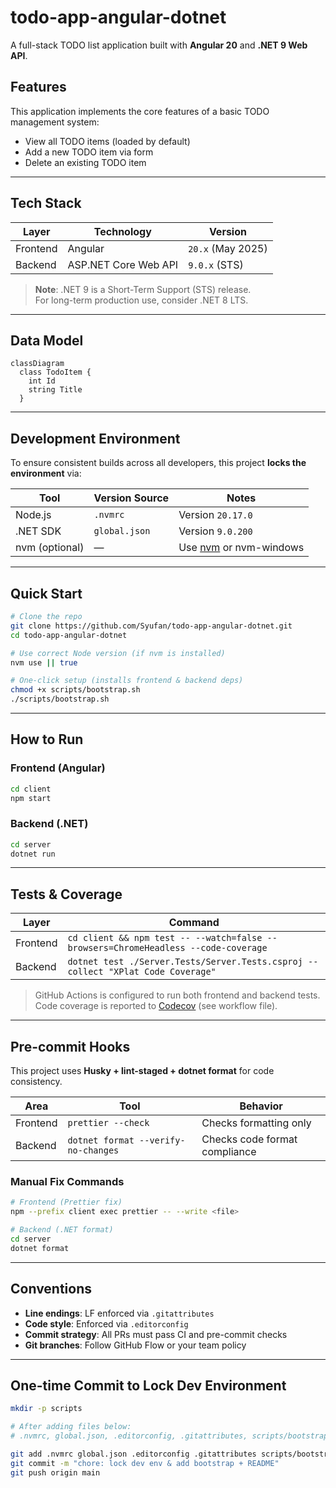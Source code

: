 # todo-app-angular-dotnet

A full-stack TODO list application built with **Angular 20** and **.NET 9 Web API**.

## Features

This application implements the core features of a basic TODO management system:

- View all TODO items (loaded by default)
- Add a new TODO item via form
- Delete an existing TODO item

---

## Tech Stack

| Layer     | Technology               | Version           |
|-----------|--------------------------|-------------------|
| Frontend  | Angular                  | `20.x` (May 2025) |
| Backend   | ASP.NET Core Web API     | `9.0.x` (STS)     |

> **Note**: .NET 9 is a Short-Term Support (STS) release.  
> For long-term production use, consider .NET 8 LTS.

---

## Data Model

```mermaid
classDiagram
  class TodoItem {
    int Id
    string Title
  }
```

---

## Development Environment

To ensure consistent builds across all developers, this project **locks the environment** via:

| Tool         | Version Source  | Notes                                     |
|--------------|------------------|-------------------------------------------|
| Node.js      | `.nvmrc`         | Version `20.17.0`                         |
| .NET SDK     | `global.json`    | Version `9.0.200`                         |
| nvm (optional) | —              | Use [nvm](https://github.com/nvm-sh/nvm) or nvm-windows |

---

## Quick Start

```bash
# Clone the repo
git clone https://github.com/Syufan/todo-app-angular-dotnet.git
cd todo-app-angular-dotnet

# Use correct Node version (if nvm is installed)
nvm use || true

# One-click setup (installs frontend & backend deps)
chmod +x scripts/bootstrap.sh
./scripts/bootstrap.sh
```

---

## How to Run

### Frontend (Angular)

```bash
cd client
npm start
```

### Backend (.NET)

```bash
cd server
dotnet run
```

---

## Tests & Coverage

| Layer     | Command                                                                 |
|-----------|-------------------------------------------------------------------------|
| Frontend  | `cd client && npm test -- --watch=false --browsers=ChromeHeadless --code-coverage` |
| Backend   | `dotnet test ./Server.Tests/Server.Tests.csproj --collect "XPlat Code Coverage"` |

> GitHub Actions is configured to run both frontend and backend tests.  
> Code coverage is reported to [Codecov](https://about.codecov.io/) (see workflow file).

---

## Pre-commit Hooks

This project uses **Husky + lint-staged + dotnet format** for code consistency.

| Area     | Tool                         | Behavior                     |
|----------|------------------------------|------------------------------|
| Frontend | `prettier --check`           | Checks formatting only       |
| Backend  | `dotnet format --verify-no-changes` | Checks code format compliance |

### Manual Fix Commands

```bash
# Frontend (Prettier fix)
npm --prefix client exec prettier -- --write <file>

# Backend (.NET format)
cd server
dotnet format
```

---

## Conventions

- **Line endings**: LF enforced via `.gitattributes`
- **Code style**: Enforced via `.editorconfig`
- **Commit strategy**: All PRs must pass CI and pre-commit checks
- **Git branches**: Follow GitHub Flow or your team policy

---

## One-time Commit to Lock Dev Environment

```bash
mkdir -p scripts

# After adding files below:
# .nvmrc, global.json, .editorconfig, .gitattributes, scripts/bootstrap.sh, README.md

git add .nvmrc global.json .editorconfig .gitattributes scripts/bootstrap.sh README.md
git commit -m "chore: lock dev env & add bootstrap + README"
git push origin main
```